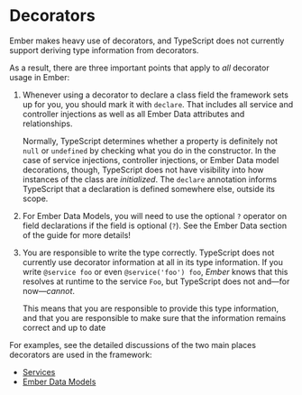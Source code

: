 # Decorators

Ember makes heavy use of decorators, and TypeScript does not currently support deriving type information from decorators.

As a result, there are three important points that apply to _all_ decorator usage in Ember:

1. Whenever using a decorator to declare a class field the framework sets up for you, you should mark it with `declare`. That includes all service and controller injections as well as all Ember Data attributes and relationships.

   Normally, TypeScript determines whether a property is definitely not `null` or `undefined` by checking what you do in the constructor. In the case of service injections, controller injections, or Ember Data model decorations, though, TypeScript does not have visibility into how instances of the class are _initialized_. The `declare` annotation informs TypeScript that a declaration is defined somewhere else, outside its scope.

2. For Ember Data Models, you will need to use the optional `?` operator on field declarations if the field is optional \(`?`\). See the Ember Data section of the guide for more details!

3. You are responsible to write the type correctly. TypeScript does not currently use decorator information at all in its type information. If you write `@service foo` or even `@service('foo') foo`, _Ember_ knows that this resolves at runtime to the service `Foo`, but TypeScript does not and—for now—_cannot_.

   This means that you are responsible to provide this type information, and that you are responsible to make sure that the information remains correct and up to date

For examples, see the detailed discussions of the two main places decorators are used in the framework:

* [Services](../ember/services.md)
* [Ember Data Models](../ember-data/models.md)
